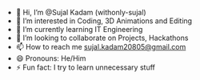 - 👋 Hi, I’m @Sujal Kadam (withonly-sujal)
- 👀 I’m interested in Coding, 3D Animations and Editing
- 🌱 I’m currently learning IT Engineering
- 💞️ I’m looking to collaborate on Projects, Hackathons
- 📫 How to reach me sujal.kadam20805@gmail.com
- 😄 Pronouns: He/Him
- ⚡ Fun fact: I try to learn unnecessary stuff

<!---
withonly-sujal/withonly-sujal is a ✨ special ✨ repository because its `README.md` (this file) appears on your GitHub profile.
You can click the Preview link to take a look at your changes.
--->
